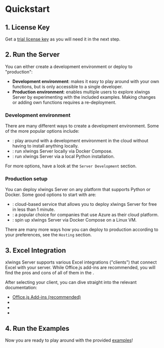 # Quickstart

## 1. License Key

Get a [trial license key](https://www.xlwings.org/trial) as you will need it in the next step.

## 2. Run the Server

You can either create a development environment or deploy to "production":

- **Development environment**: makes it easy to play around with your own functions, but is only accessible to a single developer.
- **Production environment**: enables multiple users to explore xlwings Server by experimenting with the included examples. Making changes or adding own functions requires a re-deployment.

### Development environment

There are many different ways to create a development environment. Some of the more popular options include:

- [](github_codespaces.md): play around with a development environment in the cloud without having to install anything locally.
- [](dev_docker.md): run xlwings Server locally via Docker Compose.
- [](local_development.md): run xlwings Server via a local Python installation.

For more options, have a look at the `Server Development` section.

### Production setup

You can deploy xlwings Server on any platform that supports Python or Docker. Some good options to start with are:

- [](render.md): cloud-based service that allows you to deploy xlwings Server for free in less than 1 minute.
- [](azure_functions.md): a popular choice for companies that use Azure as their cloud platform.
- [](docker_compose.md): spin up xlwings Server via Docker Compose on a Linux VM.

There are many more ways how you can deploy to production according to your preferences, see the `Hosting` section.

## 3. Excel Integration

xlwings Server supports various Excel integrations ("clients") that connect Excel with your server. While Office.js add-ins are recommended, you will find the pros and cons of all of them in the [](excel_integrations.md).

After selecting your client, you can dive straight into the relevant documentation:

- [Office.js Add-ins (recommended)](install_manifest.md)
- [](vba_client.md)
- [](officescripts_client.md)
- [](googleappsscript_client.md)

## 4. Run the Examples

Now you are ready to play around with the provided [examples](examples.md)!
